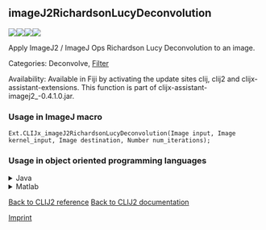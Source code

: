 ## imageJ2RichardsonLucyDeconvolution
<img src="images/mini_empty_logo.png"/><img src="images/mini_empty_logo.png"/><img src="images/mini_clijx_logo.png"/><img src="images/mini_empty_logo.png"/>

Apply ImageJ2 / ImageJ Ops Richardson Lucy Deconvolution to an image.

Categories: Deconvolve, [Filter](https://clij.github.io/clij2-docs/reference__filter)

Availability: Available in Fiji by activating the update sites clij, clij2 and clijx-assistant-extensions.
This function is part of clijx-assistant-imagej2_-0.4.1.0.jar.

### Usage in ImageJ macro
```
Ext.CLIJx_imageJ2RichardsonLucyDeconvolution(Image input, Image kernel_input, Image destination, Number num_iterations);
```


### Usage in object oriented programming languages



<details>

<summary>
Java
</summary>
<pre class="highlight">// init CLIJ and GPU
import net.haesleinhuepf.clijx.CLIJx;
import net.haesleinhuepf.clij.clearcl.ClearCLBuffer;
CLIJx clijx = CLIJx.getInstance();

// get input parameters
ClearCLBuffer input = clijx.push(inputImagePlus);
ClearCLBuffer kernel_input = clijx.push(kernel_inputImagePlus);
destination = clijx.create(input);
int num_iterations = 10;
</pre>

<pre class="highlight">
// Execute operation on GPU
clijx.imageJ2RichardsonLucyDeconvolution(input, kernel_input, destination, num_iterations);
</pre>

<pre class="highlight">
// show result
destinationImagePlus = clijx.pull(destination);
destinationImagePlus.show();

// cleanup memory on GPU
clijx.release(input);
clijx.release(kernel_input);
clijx.release(destination);
</pre>

</details>



<details>

<summary>
Matlab
</summary>
<pre class="highlight">% init CLIJ and GPU
clijx = init_clatlabx();

% get input parameters
input = clijx.pushMat(input_matrix);
kernel_input = clijx.pushMat(kernel_input_matrix);
destination = clijx.create(input);
num_iterations = 10;
</pre>

<pre class="highlight">
% Execute operation on GPU
clijx.imageJ2RichardsonLucyDeconvolution(input, kernel_input, destination, num_iterations);
</pre>

<pre class="highlight">
% show result
destination = clijx.pullMat(destination)

% cleanup memory on GPU
clijx.release(input);
clijx.release(kernel_input);
clijx.release(destination);
</pre>

</details>



[Back to CLIJ2 reference](https://clij.github.io/clij2-docs/reference)
[Back to CLIJ2 documentation](https://clij.github.io/clij2-docs)

[Imprint](https://clij.github.io/imprint)
